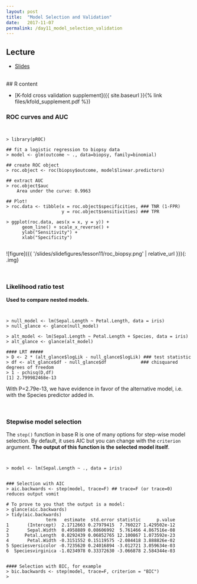 ```yaml
---
layout: post
title:  "Model Selection and Validation"
date:   2017-11-07
permalink: /day11_model_selection_validation
---
```



## Lecture 

+ [Slides](./slides/day11_model_selection_validation.pdf)

<br>
## R content

+ [K-fold cross validation supplement]({{ site.baseurl }}{% link files/kfold_supplement.pdf %})

### ROC curves and AUC

<pre><code class="language-r">

> library(pROC)

## fit a logistic regression to biopsy data
> model <- glm(outcome ~ ., data=biopsy, family=binomial)

## create ROC object
> roc.object <- roc(biopsy$outcome, model$linear.predictors)

## extract AUC
> roc.object$auc
 	Area under the curve: 0.9963
 	
## Plot!
> roc.data <- tibble(x = roc.object$specificities, ### TNR (1-FPR)                     y = roc.object$sensitivities) ### TPR> ggplot(roc.data, aes(x = x, y = y)) +      geom_line() + scale_x_reverse() +      ylab("Sensitivity") +      xlab("Specificity")
      
</code></pre>

![figure]({{ '/slides/slidefigures/lesson11/roc_biopsy.png' | relative_url }}){: .img}

<br>

### Likelihood ratio test

**Used to compare nested models.**

<pre><code class="language-r">

> null_model <- lm(Sepal.Length ~ Petal.Length, data = iris)
> null_glance <- glance(null_model) 

> alt_model <- lm(Sepal.Length ~ Petal.Length + Species, data = iris)> alt_glance <- glance(alt_model)
#### LRT #####> D <- 2 * (alt_glance$logLik - null_glance$logLik) ### test statistic 
> df <- alt_glance$df - null_glance$df             ### chisquared degrees of freedom
> 1 - pchisq(D,df)[1] 2.799982468e-13
</code></pre>

With P=2.79e-13, we have evidence in favor of the alternative model, i.e. with the Species predictor added in.

<br>

### Stepwise model selection

The `step()` function in base R is one of many options for step-wise model selection. By default, it uses AIC but you can change with the `criterion` argument. **The output of this function is the selected model itself**.


<pre><code class="language-r">

> model <- lm(Sepal.Length ~ ., data = iris)### Selection with AIC> aic.backwards <- step(model, trace=F) ## trace=F (or trace=0) reduces output vomit 

# To prove to you that the output is a model:
> glance(aic.backwards)
> tidy(aic.backwards)
               term   estimate  std.error statistic      p.value
1       (Intercept)  2.1712663 0.27979415  7.760227 1.429502e-12
2       Sepal.Width  0.4958889 0.08606992  5.761466 4.867516e-08
3      Petal.Length  0.8292439 0.06852765 12.100867 1.073592e-23
4       Petal.Width -0.3151552 0.15119575 -2.084418 3.888826e-02
5 Speciesversicolor -0.7235620 0.24016894 -3.012721 3.059634e-03
6  Speciesvirginica -1.0234978 0.33372630 -3.066878 2.584344e-03#### Selection with BIC, for example> bic.backwards <- step(model, trace=F, criterion = "BIC")
> </code></pre>
<br>
